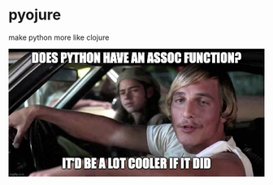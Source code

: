 # pyojure

make python more like clojure

![pyojure is pure joy](6vc5do.jpeg "python doesn't have to be so hard")
